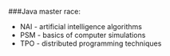 ###Java master race:  
- NAI - artificial intelligence algorithms  
- PSM -  basics of computer simulations
- TPO - distributed programming techniques
